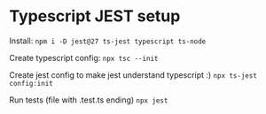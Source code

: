 # Typescript JEST setup

Install: 
`npm i -D jest@27 ts-jest typescript ts-node`

Create typescript config:
`npx tsc --init`

Create jest config to make jest understand typescript :)
`npx ts-jest config:init`

Run tests (file with .test.ts ending)
`npx jest`


